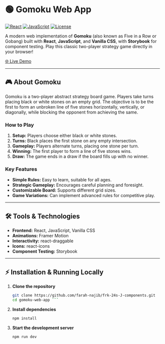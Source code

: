 # 🟢 Gomoku Web App

[![React](https://img.shields.io/badge/React-19.1.1-blue?logo=react)](https://reactjs.org/)
[![JavaScript](https://img.shields.io/badge/JavaScript-ES6-yellow?logo=javascript)](https://developer.mozilla.org/en-US/docs/Web/JavaScript)
[![License](https://img.shields.io/badge/License-MIT-green)](LICENSE)

A modern web implementation of **Gomoku** (also known as Five in a Row or Gobang) built with **React**, **JavaScript**, and **Vanilla CSS**, with **Storybook** for component testing. Play this classic two-player strategy game directly in your browser!  

[🌐 Live Demo](#) 

---

## 🎮 About Gomoku

Gomoku is a two-player abstract strategy board game. Players take turns placing black or white stones on an empty grid. The objective is to be the first to form an unbroken line of five stones horizontally, vertically, or diagonally, while blocking the opponent from achieving the same.  

### How to Play

1. **Setup:** Players choose either black or white stones.  
2. **Turns:** Black places the first stone on any empty intersection.  
3. **Gameplay:** Players alternate turns, placing one stone per turn.  
4. **Winning:** The first player to form a line of five stones wins.  
5. **Draw:** The game ends in a draw if the board fills up with no winner.  

### Key Features

- **Simple Rules:** Easy to learn, suitable for all ages.  
- **Strategic Gameplay:** Encourages careful planning and foresight.  
- **Customizable Board:** Supports different grid sizes.  
- **Game Variations:** Can implement advanced rules for competitive play.  

---

## 🛠️ Tools & Technologies

- **Frontend:** React,  JavaScript, Vanilla CSS  
- **Animations:** Framer Motion  
- **Interactivity:** react-draggable  
- **Icons:** react-icons  
- **Component Testing:** Storybook  

---

## ⚡ Installation & Running Locally

1. **Clone the repository**
     ```bash
   git clone https://github.com/farah-najib/frk-24s-J-components.git
   cd gomoku-web-app ```
2. **Install dependencies**
      ```bash
   npm install
    ```
3. **Start the development server**
    ```bash
   npm run dev
    ```

  

